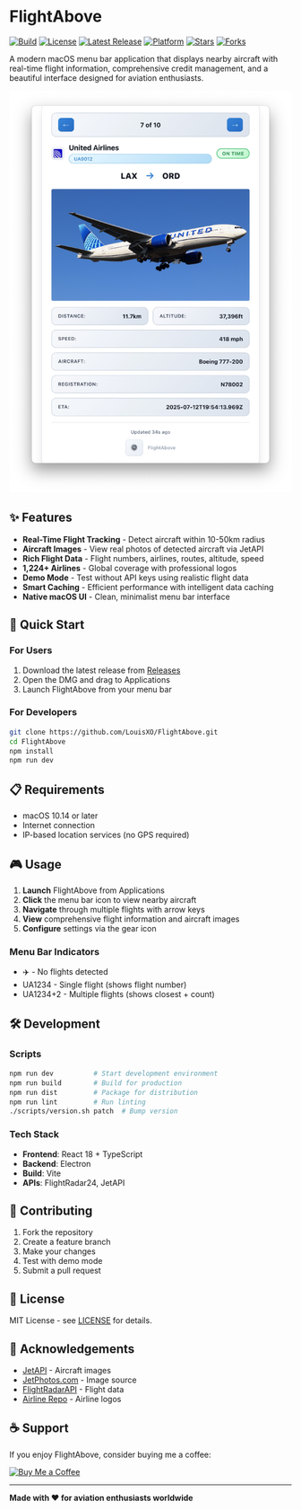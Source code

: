 # FlightAbove

[![Build](https://img.shields.io/github/actions/workflow/status/LouisXO/FlightAbove/ci.yml?branch=main&label=build)](https://github.com/LouisXO/FlightAbove/actions)
[![License](https://img.shields.io/github/license/LouisXO/FlightAbove)](LICENSE)
[![Latest Release](https://img.shields.io/github/v/release/LouisXO/FlightAbove?include_prereleases)](https://github.com/LouisXO/FlightAbove/releases)
[![Platform](https://img.shields.io/badge/platform-macOS-blue)](https://www.apple.com/macos/)
[![Stars](https://img.shields.io/github/stars/LouisXO/FlightAbove?style=social)](https://github.com/LouisXO/FlightAbove/stargazers)
[![Forks](https://img.shields.io/github/forks/LouisXO/FlightAbove?style=social)](https://github.com/LouisXO/FlightAbove/network/members)

A modern macOS menu bar application that displays nearby aircraft with real-time flight information, comprehensive credit management, and a beautiful interface designed for aviation enthusiasts.

![FlightAbove Main App](assets/main_app.jpg)

## ✨ Features

- **Real-Time Flight Tracking** - Detect aircraft within 10-50km radius
- **Aircraft Images** - View real photos of detected aircraft via JetAPI
- **Rich Flight Data** - Flight numbers, airlines, routes, altitude, speed
- **1,224+ Airlines** - Global coverage with professional logos
- **Demo Mode** - Test without API keys using realistic flight data
- **Smart Caching** - Efficient performance with intelligent data caching
- **Native macOS UI** - Clean, minimalist menu bar interface

## 🚀 Quick Start

### For Users
1. Download the latest release from [Releases](https://github.com/LouisXO/FlightAbove/releases)
2. Open the DMG and drag to Applications
3. Launch FlightAbove from your menu bar

### For Developers
```bash
git clone https://github.com/LouisXO/FlightAbove.git
cd FlightAbove
npm install
npm run dev
```

## 📋 Requirements

- macOS 10.14 or later
- Internet connection
- IP-based location services (no GPS required)

## 🎮 Usage

1. **Launch** FlightAbove from Applications
2. **Click** the menu bar icon to view nearby aircraft
3. **Navigate** through multiple flights with arrow keys
4. **View** comprehensive flight information and aircraft images
5. **Configure** settings via the gear icon

### Menu Bar Indicators
- ✈️ - No flights detected
- UA1234 - Single flight (shows flight number)
- UA1234+2 - Multiple flights (shows closest + count)

## 🛠️ Development

### Scripts
```bash
npm run dev          # Start development environment
npm run build        # Build for production
npm run dist         # Package for distribution
npm run lint         # Run linting
./scripts/version.sh patch  # Bump version
```

### Tech Stack
- **Frontend**: React 18 + TypeScript
- **Backend**: Electron
- **Build**: Vite
- **APIs**: FlightRadar24, JetAPI

## 🤝 Contributing

1. Fork the repository
2. Create a feature branch
3. Make your changes
4. Test with demo mode
5. Submit a pull request

## 📄 License

MIT License - see [LICENSE](LICENSE) for details.

## 🙏 Acknowledgements

- [JetAPI](https://github.com/macsencasaus/jetapi) - Aircraft images
- [JetPhotos.com](https://www.jetphotos.com/) - Image source
- [FlightRadarAPI](https://github.com/JeanExtreme002/FlightRadarAPI) - Flight data
- [Airline Repo](https://github.com/dotmarn/Airlines) - Airline logos

## ☕ Support

If you enjoy FlightAbove, consider buying me a coffee:

[![Buy Me a Coffee](https://img.shields.io/badge/Buy%20Me%20a%20Coffee-FFDD00?style=for-the-badge&logo=buy-me-a-coffee&logoColor=black)](https://www.buymeacoffee.com/louisleng)

---

**Made with ❤️ for aviation enthusiasts worldwide**
